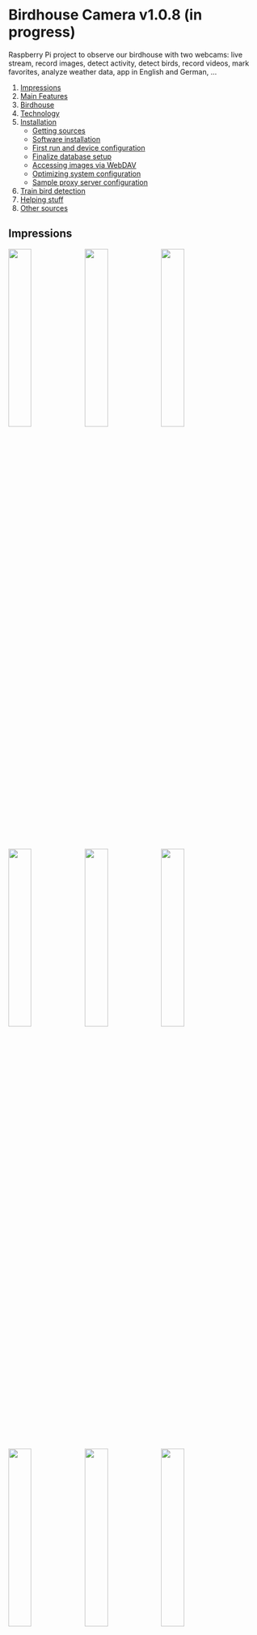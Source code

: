 # Birdhouse Camera v1.0.8 (in progress)

Raspberry Pi project to observe our birdhouse with two webcams: live stream, record images, 
detect activity, detect birds, record videos, mark favorites, analyze weather data, 
app in English and German, ...

1. [Impressions](#impressions)
2. [Main Features](#main-features)
3. [Birdhouse](#birdhouse)
4. [Technology](#technology)
5. [Installation](#installation)
   * [Getting sources](#getting-sources)
   * [Software installation](#software-installation)
   * [First run and device configuration](#first-run-and-device-configuration)
   * [Finalize database setup](#finalize-database-setup)
   * [Accessing images via WebDAV](#Accessing-images-via-WebDAV)
   * [Optimizing system configuration](#optimizing-system-configuration)
   * [Sample proxy server configuration](#Sample-proxy-server-configuration)
6. [Train bird detection](#Train-bird-detection)
7. [Helping stuff](#helping-stuff)
8. [Other sources](#other-sources)


## Impressions

<img src="info/images/birdcam_05.PNG" width="30%"><img src="info/images/birdcam_21.PNG" width="30%"><img src="info/images/birdcam_10.PNG" width="30%">

<img src="info/images/birdcam_17.PNG" width="30%"><img src="info/images/birdcam_18.PNG" width="30%"><img src="info/images/birdcam_19.PNG" width="30%">
 
<img src="info/images/birdcam_08.PNG" width="30%"><img src="info/images/birdcam_06.PNG" width="30%"><img src="info/images/birdcam_11.PNG" width="30%">

<img src="info/images/birdcam_12.PNG" width="30%"><img src="info/images/birdcam_13.PNG" width="30%"><img src="info/images/birdcam_22.PNG" width="30%">

<img src="info/images/birdcam_41.PNG" width="30%"><img src="info/images/birdcam_42.PNG" width="30%"><img src="info/images/birdcam_43.PNG" width="30%">

<img src="info/images/birdcam_23.PNG" width="30%"><img src="info/images/birdcam_15.PNG" width="30%"><img src="info/images/birdcam_16.PNG" width="30%">

<img src="info/images/birdcam_01.PNG" width="30%"><img src="info/images/birdcam_02.PNG" width="30%"><img src="info/images/birdcam_24.PNG" width="30%">

<img src="info/images/birdcam_25.PNG" width="30%"><img src="info/images/birdcam_32.PNG" width="30%"><img src="info/images/birdcam_31.PNG" width="30%">

<br/><br/>
<img src="info/images/birdcam_14.PNG" width="90%">

## Main Features

* **WebApp for Browser and SmartPhone** (English and German, optimized for iPhone)
* **Watching live stream** with 1 or 2 cameras (RPi4 recommend for fluent stream) 
  * via Raspberry Pi camera
  * USB web cam (e.g. RPi cam inside and USB web cam outside)
* **Continuously recording photos**
  * e.g. every 20 seconds from sunrise to 20:00 local time (configurable in the device settings)
  * Similarity detection, filter photos with movement in a defined area (visualize differences)
  * camera and image settings configurable (brightness, contrast, ...)
* **Managing photos and videos** (admin)
  * Archive photos with movement or detected objects and favorite photos once a day
  * Mark photos and videos as favorites or to be deleted
  * Mark a range of photos between two marked photos as to be deleted
  * View all favorite photos and videos
  * Delete marked photos from server
* **Recording and streaming videos** (admin)
  * create mp4 video incl. audio, works with iOS devices
  * Create video from all pictures of the current day
  * Trim videos
* **Recording and visualizing weather data**:
  * via internet for a defined location (python_weather OR [Open Meteo](https://open-meteo.com/))
  * from sensors connected to the Raspberry Pi (DHT11/DHT22)
  * GPS lookup for cities or addresses via GeoPy to set weather location
* **Listening audio stream** from microphone
  * under construction, currently browser only (no iPhone)
* **Detecting birds** (objects) via PyTorch
  * Bird detection model in an early stage trained with a few European singing birds
  * View with all detected birds and objects -> jump to other views filtered by bird
  * Filter by detected birds in archive and favorite view as well as for admins in complete view of current day
  * Batch detection for archive images - single day and multiple days incl. individual detection threshold (admin)
  * _Live detection is experimental and slow on RPi 4 (admin view)_
  * _No label editing via app yet_
* **Admin functionality** via app
  * Deny recording and admin functionality for specific IP addresses (e.g. router or proxy, to deny for access from the internet) or use password to login as administrator
  * Edit server settings (partly, other settings define in file .env)
  * Edit device settings, reconnect devices (devices must be added via config file)
  * Edit camera and image settings (contrast, saturation, hue, brightness ...)
  * See amount of currently active streams
  * Download archived data (hires, config-files, object detection as YOLOv5)

## Birdhouse

Here are some options. Calculate with a little bit more space in the height for the camera inside the birdhouse.

* German instructions: [NABU - Nistkästen selber bauen](https://www.nabu.de/tiere-und-pflanzen/voegel/helfen/nistkaesten/index.html)
* English instructions: [Simple birdhouse](https://suncatcherstudio.com/birds/birdhouse-plans-simple/)

## Technology

* IT Hardware
  * Raspberry Pi 3B+, Raspberry Pi 4 (recommended)
  * Micro SD with 64 GByte
  * USB camera for outside view (and maybe inside view)
  * _optional:_ PiCamera with IR for the inside view (wide-angle, e.g., 110°)
  * _optional:_ Small USB Microphone
  * _optional:_ DHT11 / DHT22 Sensor
* Software
  * Python 3, CV2, JSON, Flask, ffmpeg, ffmpeg-progress, PyAudio, PyTorch/YOLOv5
  * python_weather, Weather by [Open-Meteo.com](https://open-meteo.com/), GeoPy
  * HTML, CSS, JavaScript, Pinch-Zoom
  * jc://modules/, jc://app-framework/

## Installation

* Build a birdhouse incl. a Raspberry Pi or USB Camera inside the birdhouse (additional cameras and sensors are optional)
* Prepare a Raspberry Pi 3B or newer
  * Install a fresh image on an SDCard (https://www.raspberrypi.com/software/)
  * Recommended OS (due to restrictions: PyTorch require 64bit, picamera doesn't support 64bit any more, 
    and picamera2 + libcamera doesn't work in docker container yet (requires Raspbian OS 64bit > bullseye)) 
    * Raspbian OS Lite 64bit for **object detection** using PyTorch
    * Raspbian OS Lite 32bit if you want to use a **PiCamera** and the Docker version 
      
  * Install git: ```sudo apt-get install git```
  * _Optional:_ Install v4l2-ctl: ```sudo apt-get install v4l-utils```
  * Create and move to your project directory, e.g., /projects/test/ or /projects/prod/ 
* Choose one of the installation procedures below depending on your needs 
* Connect cameras (and optional devices) with the Raspberry, start and enjoy

_NOTE: For an upgrade of an existing older version it might be required
to rename (or remove) the files 'data/config.json' and '.env' and restart after the update. 
Then change the new default configuration to your needs ..._

### Getting sources

```bash 
$ git clone http://github.com/jc-prg/birdhouse-cam.git
$ cd birdhouse-cam
$ git submodule update --init --recursive
```

### Software installation

Depending on the needs there are three options available how to install and run this software:

*  [(1) Docker based installation](#1-docker-based-installation) - the easiest way to install and run the birdhouse-cam, 
  but with limitations: you have to decide if you want to use a PiCamera on a 32bit OS or 
  object detection with 64bit OS.
* [(2) Direct installation](#2-direct-installation) - complete installation of all components with a bigger effort but without the limitations of (1)
* [(3) Hybrid installation](#3-hybrid-installation) - combination with less effort than (2) and without the limitations
  of (1), recommend if you want to use PiCamera and object detection

#### (1) Docker based installation

1. Install docker and docker-compose
    ```bash
    $ sudo ./config/install/install_docker
    ```
2. Create and adapt main configuration file, see [sample.env](sample.env) for details and ensure 
   the right settings especially regarding the directories, the container images and the rpi_* settings
    ```bash
    $ sudo cp sample.env .env
    $ sudo nano .env
    ```
3. Build docker container and run the first time
    ```bash
    $ docker-compose up --build
    ```
4. Initial start to create a config file, see [First run and device configuration](#First-run-and-device-configuration)
5. Add the following lines to crontab (start on boot):
    ```bash 
    @reboot /usr/sbin/docker-compose -f /<path_to_script>/docker-compose.yml up -d
    ```
6. Examine logging messages if there are any problems
   ```bash
   # show complete log file
   $ cat log/server.log
   
   # show latest log messages with an update every 2s
   $ ./watch_log
   ```

#### (2) Direct installation

_Note:_ This installation is not fully tested yet. Recommend are (1) and (3).

1. Install birdhouse-cam prerequisites
    ```bash 
    # Install required Python modules and ffmpeg (this may take a while)
    $ sudo ./config/install/install       # for installation on x86
    $ sudo ./config/install/install_rpi   # for installation on Raspberry Pi
                                          # $ sudo ./config/install/install_ffmpeg
    ```
2. _Optional:_ Install CouchDB (no installation script available) or use JSON files as database
3. Create and adapt main configuration file, see (1.2)
4. Initial start to create a config file, see [First run and device configuration](#First-run-and-device-configuration)
    ```bash 
    # Initial start, will create a config file
    $ ./server/server.py
    ```
5. Add the following lines to crontab (start on boot)
    ```bash 
    @reboot /usr/bin/python3 /<path_to_script>/server/server.py --logfile
    @reboot /usr/bin/python3 /<path_to_script>/server/stream_video.py
    ```
6. Examine logging messages if there are any problems, see (1.6)

#### (3) Hybrid installation

1. Install docker and docker-compose, see (1.1)

2. Install birdhouse-cam prerequisites, see (2.1)

3. Create and adapt main configuration file, see (1.2). 

   Ensure the following variable is set correctly: ```BIRDHOUSE_INSTALLATION_TYPE=HYBRID```

4. Build docker container and run the first time
    ```bash
    $ docker-compose -f docker-compose-hybrid.yml up --build
    ```
5. Initial start to create a config file, see (2.4) and  [First run and device configuration](#First-run-and-device-configuration)
6. Add the following lines to crontab (start on boot):
    ```bash 
    @reboot /usr/sbin/docker-compose -f /<path_to_script>/docker-compose-hybrid.yml up -d
    ```
7. Enable starting when the server starts:

   1. Install via ```sudo crontab -e```. Add the following lines:
       ```bash
      # birdhouse-cam: start database, web-server, and videoserver
      @reboot     /usr/local/bin/docker-compose -f /projects/prod/birdhouse-cam/docker-compose-hybrid.yml up -docker
      # birdhouse-cam: start birdhouse server
      @reboot     /usr/bin/python3 /projects/prod/birdhouse-cam/server/server.py
      # birdhouse-cam: start if restart has been requested 
      * * * * *   /usr/bin/python3 /projects/prod/birdhouse-cam/server/server.py --check-if-start > /tmp/birdhouse-cam-cron 2>&1
       ```
   2. Alternatively create a system service to automatically start and restart the server (experimental)
       ```bash 
       # create and configure services
       $ sudo cp ./sample.birdhouse-cam.service /etc/systemd/system/birdhouse-cam.service
       $ sudo nano /etc/systemd/system/birdhouse-cam.service

       $ sudo cp ./sample.birdhouse-cam.service /etc/systemd/system/birdhouse-cam-docker.service
       $ sudo nano /etc/systemd/system/birdhouse-cam-docker.service

       # reload services
       $ sudo systemctl daemon-reload
   
       # register and install services
       $ sudo systemctl enable birdhouse-cam.service
       $ sudo systemctl start birdhouse-cam.service
       $ sudo systemctl enable birdhouse-cam-docker.service
       $ sudo systemctl start birdhouse-cam-docker.service
       ```

8. Examine logging messages if there are any problems, see (1.6)

### First run and device configuration

* Open your client (usually via http://your-hostname:8000/). 
When you run it the first time you'll be asked to check, change and save the settings.
* After that open the device settings and check, adapt, and save them also.
* _NOTE:_ if you want to add devices at the moment you have to edit the config file directly. 
It's stored as ./data/config.json.

### Finalize database setup

The default configuration of the database works without change but produces several error messages.
To remove those open the admin tool via http://your-hostname:5100/_utils/ and login
(default user:birdhouse, pwd:birdhouse - defined in the [.env](sample.env) file).
Go to the settings and create a single node.

### Accessing images via WebDAV

To access image and video files via WebDAV define credentials and port in the [.env](sample.env)-file and start docker container.

  ```bash
  $ sudo docker-compose -f docker-compose-webdav.yml up -d
  ```

### Optimizing system configuration

At least for a Raspberry Pi 3B+ the following configuration should be done to ensure a slightly better performance.

#### Analyze memory and swap usage

* first analyze the usage of the docker containers to decide if there is need for action
    ```bash
    # overview memory and swap usage
    $ watch -n 2 free -h
    
    # overview memory usage per docker container (full and reduced)
    $ sudo docker stats
    $ sudo docker stats --format "table {{.Container}}\t{{.Name}}\t{{.MemUsage}}\t{{.MemPerc}}"
    ```
* NOTE: the file [sample.env](sample.env) defines memory limits that should fit for Raspberry Pi 3B+.

#### Configure swap file on Ubuntu

* Update swap memory (see also [https://bitlaunch.io/](https://bitlaunch.io/blog/how-to-create-and-adjust-swap-space-in-ubuntu-20-04/))
  ```bash
  $ free -h
  $ sudo fallocate -l 2G /swapfile
  $ sudo chmod 600 /swapfile
  $ sudo mkswap /swapfile
  $ sudo swapon /swapfile
  $ free -h
  ```
* Add swap memory permanently
    ```bash
    $ sudo echo '/swapfile none swap sw 0 0' | sudo tee -a /etc/fstab
    ```

#### Configure swap file on Raspbian OS

* Update swap memory (usually 100MiB is set as default)
  ```bash
  $ sudo nano /etc/dphys-swapfile
  
  # change the following values to:
  CONF_SWAPSIZE=2048
  CONF_SWAPFACTOR=2
  
  $ sudo systemctl restart dphys-swapfile
  ```

#### Sample proxy server configuration

If you want to give access via internet you properly want to use a proxy such as NGINX. 
Therefor it's required to enable access to the following ports (if not changed default port settings):

* **App**: 80, 443
* **API**: 8007
* **Videostream**: 8008
* **Audiostream**: 8009

See a sample configuration (e.g. to forward http://birdhouse.your.domain:443 to http://your-server-ip:8000) here: [sample.nginx.conf](sample.nginx.conf). Ensure, that all used ports are publicly shared via your router.

## Train bird detection

The bird detection is based on a relatively simple training with a few singing birds. If you want to use and 
continuously improve your own detection model you can use the module [jc://bird-detection/](https://github.com/jc-prg/bird-detection/). 
Alternatively create a YOLOv5 model with different tools. Copy the *.pt file into the folder [data/custom_models/](data/custom_models/).

Hint: if you're logged in as admin you can download the archived images per camera incl. YOLOv5 files with the detected
birds or objects. By that you can adapt and use detected birds from your cameras for training.

## Helping stuff

* Check attached cameras and microphones
  ```bash
  # list video devices (install: apt-get install v4l2-ctl) 
  $ v4l2-ctl --list-devices
  
  # get available resolutions of a specific video device, e.g., /dev/video0
  $ v4l2-ctl -d /dev/video0 --list-formats-ext
  
  # check available cameras - Raspbian 32bit OS
  $ vcgencmd get_camera
  
  # check available cameras / capture and save an image - Raspbian OS 64bit
  $ libcamera-hello --list-camera
  $ libcamera-jpeg -o test.jpg
    
  # check available audio devices
  $ arecord -l
  
  # set audio level
  $ amixer -c 2 -q set 'Mic',0 100%
  ```

* administrate docker
  ```bash
  # show running containers
  $ sudo docker ps
  
  # check storage used by docker stuff
  $ sudo docker system df
  $ sudo docker system df -v
  
  # clean up unused container, images, build cache, networks
  $ sudo docker system prune
  ```

## Other sources

Thanks for your inspiration, code snippets, images:

* [https://github.com/Freshman-tech/custom-html5-video](https://github.com/Freshman-tech/custom-html5-video)
* [https://github.com/manuelstofer/pinchzoom](https://github.com/manuelstofer/pinchzoom)
* [https://gifer.com/en/ZHug](https://gifer.com/en/ZHug)
* [https://github.com/szazo/DHT11_Python](https://github.com/szazo/DHT11_Python)
* [https://github.com/bullet64/DHT22_Python](https://github.com/bullet64/DHT22_Python)
* [https://www.tunbury.org/audio-stream/](https://www.tunbury.org/audio-stream/)
* [https://github.com/nicknochnack/YOLO-Drowsiness-Detection/blob/main/Drowsiness%20Detection%20Tutorial.ipynb](https://github.com/nicknochnack/YOLO-Drowsiness-Detection/blob/main/Drowsiness%20Detection%20Tutorial.ipynb)
* ...

